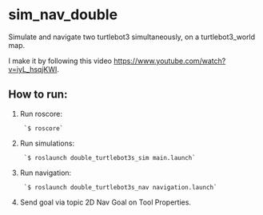# sim_nav_double
Simulate and navigate two turtlebot3 simultaneously, on a turtlebot3_world map.

I make it by following this video https://www.youtube.com/watch?v=iyL_hsqjKWI.

## How to run:

1. Run roscore:

        `$ roscore`
2. Run simulations:

        `$ roslaunch double_turtlebot3s_sim main.launch`
3. Run navigation:

        `$ roslaunch double_turtlebot3s_nav navigation.launch`
4. Send goal via topic 2D Nav Goal on Tool Properties.